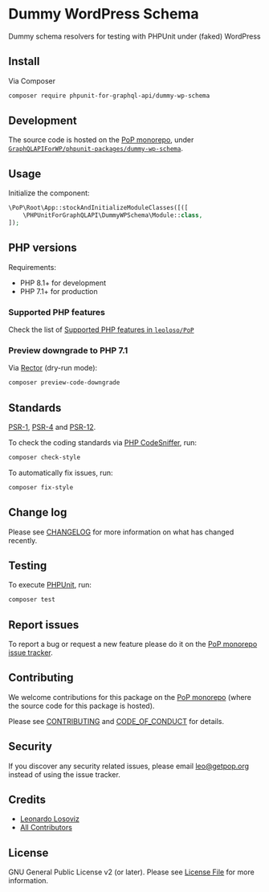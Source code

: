 # Dummy WordPress Schema

<!--
[![Build Status][ico-travis]][link-travis]
[![Quality Score][ico-code-quality]][link-code-quality]
[![Software License][ico-license]](LICENSE.md)
[![Latest Version on Packagist][ico-version]][link-packagist]
[![Coverage Status][ico-scrutinizer]][link-scrutinizer]
[![Total Downloads][ico-downloads]][link-downloads]
-->

Dummy schema resolvers for testing with PHPUnit under (faked) WordPress

## Install

Via Composer

``` bash
composer require phpunit-for-graphql-api/dummy-wp-schema
```

## Development

The source code is hosted on the [PoP monorepo](https://github.com/leoloso/PoP), under [`GraphQLAPIForWP/phpunit-packages/dummy-wp-schema`](https://github.com/leoloso/PoP/tree/master/layers/GraphQLAPIForWP/phpunit-packages/dummy-wp-schema).

## Usage

Initialize the component:

``` php
\PoP\Root\App::stockAndInitializeModuleClasses([([
    \PHPUnitForGraphQLAPI\DummyWPSchema\Module::class,
]);
```

## PHP versions

Requirements:

- PHP 8.1+ for development
- PHP 7.1+ for production

### Supported PHP features

Check the list of [Supported PHP features in `leoloso/PoP`](https://github.com/leoloso/PoP/blob/master/docs/supported-php-features.md)

### Preview downgrade to PHP 7.1

Via [Rector](https://github.com/rectorphp/rector) (dry-run mode):

```bash
composer preview-code-downgrade
```

## Standards

[PSR-1](https://www.php-fig.org/psr/psr-1), [PSR-4](https://www.php-fig.org/psr/psr-4) and [PSR-12](https://www.php-fig.org/psr/psr-12).

To check the coding standards via [PHP CodeSniffer](https://github.com/squizlabs/PHP_CodeSniffer), run:

``` bash
composer check-style
```

To automatically fix issues, run:

``` bash
composer fix-style
```

## Change log

Please see [CHANGELOG](CHANGELOG.md) for more information on what has changed recently.

## Testing

To execute [PHPUnit](https://phpunit.de/), run:

``` bash
composer test
```

## Report issues

To report a bug or request a new feature please do it on the [PoP monorepo issue tracker](https://github.com/leoloso/PoP/issues).

## Contributing

We welcome contributions for this package on the [PoP monorepo](https://github.com/leoloso/PoP) (where the source code for this package is hosted).

Please see [CONTRIBUTING](CONTRIBUTING.md) and [CODE_OF_CONDUCT](CODE_OF_CONDUCT.md) for details.

## Security

If you discover any security related issues, please email leo@getpop.org instead of using the issue tracker.

## Credits

- [Leonardo Losoviz][link-author]
- [All Contributors][link-contributors]

## License

GNU General Public License v2 (or later). Please see [License File](LICENSE.md) for more information.

[ico-version]: https://img.shields.io/packagist/v/phpunit-for-graphql-api/dummy-wp-schema.svg?style=flat-square
[ico-license]: https://img.shields.io/badge/license-GPLv2-brightgreen.svg?style=flat-square
[ico-travis]: https://img.shields.io/travis/phpunit-for-graphql-api/dummy-wp-schema/master.svg?style=flat-square
[ico-scrutinizer]: https://img.shields.io/scrutinizer/coverage/g/phpunit-for-graphql-api/dummy-wp-schema.svg?style=flat-square
[ico-code-quality]: https://img.shields.io/scrutinizer/g/phpunit-for-graphql-api/dummy-wp-schema.svg?style=flat-square
[ico-downloads]: https://img.shields.io/packagist/dt/phpunit-for-graphql-api/dummy-wp-schema.svg?style=flat-square

[link-packagist]: https://packagist.org/packages/phpunit-for-graphql-api/dummy-wp-schema
[link-travis]: https://travis-ci.org/phpunit-for-graphql-api/dummy-wp-schema
[link-scrutinizer]: https://scrutinizer-ci.com/g/phpunit-for-graphql-api/dummy-wp-schema/code-structure
[link-code-quality]: https://scrutinizer-ci.com/g/phpunit-for-graphql-api/dummy-wp-schema
[link-downloads]: https://packagist.org/packages/phpunit-for-graphql-api/dummy-wp-schema
[link-author]: https://github.com/leoloso
[link-contributors]: ../../../../../../contributors
